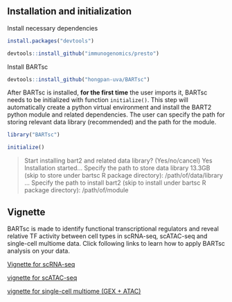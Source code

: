 ## Installation and initialization

Install necessary dependencies

```R
install.packages("devtools")

devtools::install_github("immunogenomics/presto")

```

Install BARTsc

```R
devtools::install_github("hongpan-uva/BARTsc")
```

After BARTsc is installed, **for the first time** the user imports it, BARTsc needs to be initialized with function `initialize()`. This step will automatically create a python virtual environment and install the BART2 python module and related dependencies. The user can specify the path for storing relevant data library (recommended) and the path for the module. 

```R
library("BARTsc")

initialize()
```

> Start installing bart2 and related data library? (Yes/no/cancel) Yes
> Installation started...
> Specify the path to store data library 13.3GB (skip to store under bartsc R package directory): /path/of/data/library
> ...
> Specify the path to install bart2 (skip to install under bartsc R package directory): /path/of/module

## Vignette

BARTsc is made to identify functional transcriptional regulators and reveal relative TF activity between cell types in scRNA-seq, scATAC-seq and single-cell multiome data. Click following links to learn how to apply BARTsc analysis on your data.

[Vignette for scRNA-seq](vignettes/scRNA-seq.md)

[vignette for scATAC-seq](vignettes/scATAC-seq.md)

[vignette for single-cell multiome (GEX + ATAC)](vignettes/scMultiome.md)
